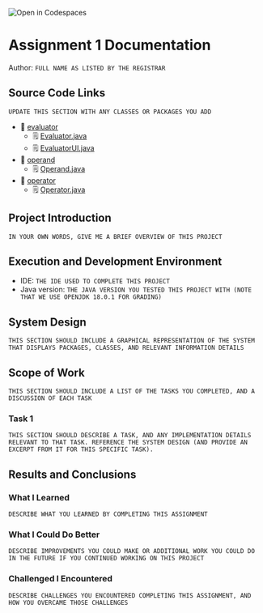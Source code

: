 ![Open in Codespaces](https://classroom.github.com/assets/open-in-codespaces-abfff4d4e15f9e1bd8274d9a39a0befe03a0632bb0f153d0ec72ff541cedbe34.svg)
# Assignment 1 Documentation

Author: `FULL NAME AS LISTED BY THE REGISTRAR`

## Source Code Links

`UPDATE THIS SECTION WITH ANY CLASSES OR PACKAGES YOU ADD`

- :open_file_folder: [evaluator](../evaluator)
  - :spiral_notepad: [Evaluator.java](../evaluator/Evaluator.java)
  - :spiral_notepad: [EvaluatorUI.java](../evaluator/EvaluatorUI.java)
- :open_file_folder: [operand](../operand/)
  - :spiral_notepad: [Operand.java](../operand/Operand.java)
- :open_file_folder: [operator](../operator)
  - :spiral_notepad: [Operator.java](../operator/Operator.java)

## Project Introduction

`IN YOUR OWN WORDS, GIVE ME A BRIEF OVERVIEW OF THIS PROJECT`

## Execution and Development Environment

- IDE: `THE IDE USED TO COMPLETE THIS PROJECT`
- Java version: `THE JAVA VERSION YOU TESTED THIS PROJECT WITH (NOTE THAT WE USE OPENJDK 18.0.1 FOR GRADING)`

## System Design

`THIS SECTION SHOULD INCLUDE A GRAPHICAL REPRESENTATION OF THE SYSTEM THAT DISPLAYS PACKAGES, CLASSES, AND RELEVANT INFORMATION DETAILS`

## Scope of Work

`THIS SECTION SHOULD INCLUDE A LIST OF THE TASKS YOU COMPLETED, AND A DISCUSSION OF EACH TASK`

### Task 1

`THIS SECTION SHOULD DESCRIBE A TASK, AND ANY IMPLEMENTATION DETAILS RELEVANT TO THAT TASK. REFERENCE THE SYSTEM DESIGN (AND PROVIDE AN EXCERPT FROM IT FOR THIS SPECIFIC TASK).`

## Results and Conclusions

### What I Learned

`DESCRIBE WHAT YOU LEARNED BY COMPLETING THIS ASSIGNMENT`

### What I Could Do Better

`DESCRIBE IMPROVEMENTS YOU COULD MAKE OR ADDITIONAL WORK YOU COULD DO IN THE FUTURE IF YOU CONTINUED WORKING ON THIS PROJECT`

### Challenged I Encountered

`DESCRIBE CHALLENGES YOU ENCOUNTERED COMPLETING THIS ASSIGNMENT, AND HOW YOU OVERCAME THOSE CHALLENGES`
